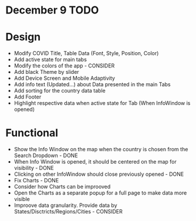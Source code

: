 # December 9 TODO

# Design

- Modify COVID Title, Table Data (Font, Style, Position, Color)
- Add active state for main tabs
- Modify the colors of the app - CONSIDER
- Add black Theme by slider
- Add Device Screen and Mobile Adaptivity
- Add info text (Updated...) about Data presented in the main Tabs
- Add sorting for the country data table
- Add Footer
- Highlight respective data when active state for Tab (When InfoWindow is opened)

# Functional

- Show the Info Window on the map when the country is chosen from the Search Dropdown - DONE
- When Info Window is opened, it should be centered on the map for visibility - DONE
- Clicking on other InfoWindow should close previously opened - DONE
- Fix Charts - DONE
- Consider how Charts can be improoved
- Open the Charts as a separate popup for a full page to make data more visible
- Improove data granularity. Provide data by States/Disctricts/Regions/Cities - CONSIDER
